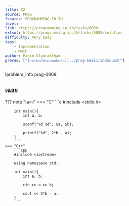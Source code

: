 ```yaml
---
title: X2
source: PROG
fsource: PROGRAMMING.IN.TH
level:
link: https://programming.in.th/tasks/0008
extsol: https://programming.in.th/tasks/0008/solution
difficulty: Very Easy
tags: 
    - Implementation
    - Math
author: Pakin Olanraktham
prereq: ["[การเขียนโปรแกรมเบื้องต้น](../prog-basic/index.md)"]
---
```


!problem_info prog-0008

## เฉลย

??? note "เฉลย"
    === "C"
        ```c
        #include <stdio.h>

        int main(){
            int a, b;

            scanf("%d %d", &a, &b);

            printf("%d", 2*b - a);
        }
        ```
    === "C++"
        ```cpp
        #include <iostream>

        using namespace std;

        int main(){
            int a, b;

            cin >> a >> b;

            cout << 2*b - a;
        }
        ```